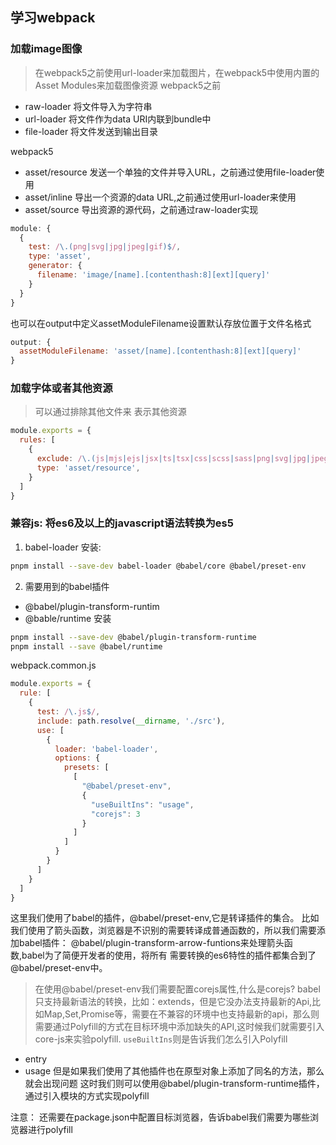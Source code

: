 ## 学习webpack

### 加载image图像
> 在webpack5之前使用url-loader来加载图片，在webpack5中使用内置的Asset Modules来加载图像资源
webpack5之前
* raw-loader 将文件导入为字符串
* url-loader 将文件作为data URI内联到bundle中
* file-loader 将文件发送到输出目录

webpack5
* asset/resource 发送一个单独的文件并导入URL，之前通过使用file-loader使用
* asset/inline 导出一个资源的data URL,之前通过使用url-loader来使用
* asset/source 导出资源的源代码，之前通过raw-loader实现

```js
module: {
  {
    test: /\.(png|svg|jpg|jpeg|gif)$/,
    type: 'asset',
    generator: {
      filename: 'image/[name].[contenthash:8][ext][query]'
    }
  }
}
```
也可以在output中定义assetModuleFilename设置默认存放位置于文件名格式
```js
output: {
  assetModuleFilename: 'asset/[name].[contenthash:8][ext][query]' 
}
```

### 加载字体或者其他资源
> 可以通过排除其他文件来 表示其他资源
```js
module.exports = {
  rules: [
    {
      exclude: /\.(js|mjs|ejs|jsx|ts|tsx|css|scss|sass|png|svg|jpg|jpeg|gif)$/i,
      type: 'asset/resource',
    }
  ]
}
```

### 兼容js: 将es6及以上的javascript语法转换为es5
1. babel-loader
安装:
```bash
pnpm install --save-dev babel-loader @babel/core @babel/preset-env
```
2. 需要用到的babel插件
* @babel/plugin-transform-runtim
* @bable/runtime
安装
```bash
pnpm install --save-dev @babel/plugin-transform-runtime
pnpm install --save @babel/runtime
```

webpack.common.js
```js
module.exports = {
  rule: [
    {
      test: /\.js$/,
      include: path.resolve(__dirname, './src'),
      use: [
        {
          loader: 'babel-loader',
          options: {
            presets: [
              [
                "@babel/preset-env",
                {
                  "useBuiltIns": "usage",
                  "corejs": 3
                }
              ]
            ]
          }
        }
      ]
    }
  ]
}
```
这里我们使用了babel的插件，@babel/preset-env,它是转译插件的集合。
比如我们使用了箭头函数，浏览器是不识别的需要转译成普通函数的，所以我们需要添加babel插件：
@babel/plugin-transform-arrow-funtions来处理箭头函数,babel为了简便开发者的使用，将所有
需要转换的es6特性的插件都集合到了@babel/preset-env中。
> 在使用@babel/preset-env我们需要配置corejs属性,什么是corejs?
babel只支持最新语法的转换，比如：extends，但是它没办法支持最新的Api,比如Map,Set,Promise等，需要在不兼容的环境中也支持最新的api，那么则需要通过Polyfill的方式在目标环境中添加缺失的API,这时候我们就需要引入core-js来实验polyfill. `useBuiltIns`则是告诉我们怎么引入Polyfill 
* entry
* usage
但是如果我们使用了其他插件也在原型对象上添加了同名的方法，那么就会出现问题
这时我们则可以使用@babel/plugin-transform-runtime插件，通过引入模块的方式实现polyfill

注意： 还需要在package.json中配置目标浏览器，告诉babel我们需要为哪些浏览器进行polyfill

